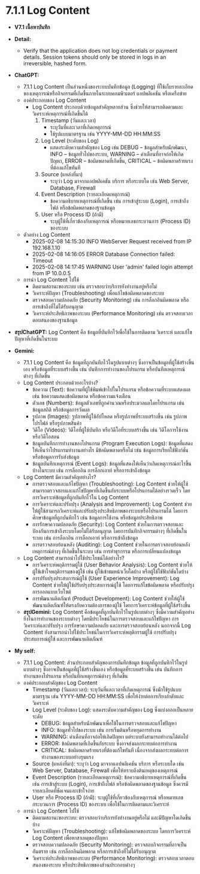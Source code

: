 # 7.1.1  Log Content 
- **V7.1 เนื้อหาบันทึก**

  
- **Detail:**
  - Verify that the application does not log credentials or payment details. 
    Session tokens should only be stored in logs in an irreversible, hashed form.


- **ChatGPT:**
  - 7.1.1 Log Content เป็นส่วนหนึ่งของระบบบันทึกข้อมูล (Logging) ที่ใช้เก็บรายละเอียดของเหตุการณ์หรือกิจกรรมที่เกิดขึ้นภายในระบบคอมพิวเตอร์ แอปพลิเคชัน หรือเครือข่าย
  - องค์ประกอบของ Log Content
    - Log Content ประกอบด้วยข้อมูลสำคัญหลายส่วน ซึ่งช่วยให้สามารถติดตามและวิเคราะห์เหตุการณ์ที่เกิดขึ้นได้
      1. Timestamp (วันและเวลา)
         - ระบุวันที่และเวลาที่เกิดเหตุการณ์
         - ใช้รูปแบบมาตรฐาน เช่น YYYY-MM-DD HH:MM:SS
      2. Log Level (ระดับของ Log)
         - แสดงระดับความสำคัญของ Log เช่น DEBUG – ข้อมูลสำหรับนักพัฒนา, INFO – ข้อมูลทั่วไปของระบบ, WARNING – คำเตือนที่อาจก่อให้เกิดปัญหา, ERROR – ข้อผิดพลาดที่เกิดขึ้น, CRITICAL – ข้อผิดพลาดร้ายแรงที่ต้องแก้ไขทันที
      3. Source (แหล่งที่มา)
         - ระบุว่า Log มาจากแอปพลิเคชัน บริการ หรือระบบใด เช่น Web Server, Database, Firewall
      4. Event Description (รายละเอียดเหตุการณ์)
         - ข้อความอธิบายเหตุการณ์ที่เกิดขึ้น เช่น การเข้าสู่ระบบ (Login), การเข้าถึงไฟล์ หรือข้อผิดพลาดของฐานข้อมูล
      5. User หรือ Process ID (ถ้ามี)
         - ระบุผู้ใช้ที่เกี่ยวข้องกับเหตุการณ์ หรือหมายเลขกระบวนการ (Process ID) ของระบบ
  - ตัวอย่าง Log Content
    - 2025-02-08 14:15:30 INFO WebServer Request received from IP 192.168.1.10
    - 2025-02-08 14:16:05 ERROR Database Connection failed: Timeout
    - 2025-02-08 14:17:45 WARNING User 'admin' failed login attempt from IP 10.0.0.5
  - การนำ Log Content ไปใช้
    - ติดตามสถานะของระบบ เช่น ตรวจสอบว่าบริการยังทำงานอยู่หรือไม่
    - วิเคราะห์ปัญหา (Troubleshooting) เพื่อแก้ไขข้อผิดพลาดของระบบ
    - ตรวจสอบความปลอดภัย (Security Monitoring) เช่น การล็อกอินผิดพลาด หรือการเข้าถึงที่ไม่ได้รับอนุญาต
    - วิเคราะห์ประสิทธิภาพของระบบ (Performance Monitoring) เช่น ตรวจสอบเวลาตอบสนองของฐานข้อมูล
- **สรุปChatGPT:** Log Content คือ ข้อมูลที่บันทึกไว้เพื่อใช้ในการติดตาม วิเคราะห์ และแก้ไขปัญหาที่เกิดขึ้นในระบบ


- **Gemini:**
  - 7.1.1 Log Content คือ ข้อมูลที่ถูกบันทึกไว้ในรูปแบบต่างๆ ซึ่งอาจเป็นข้อมูลที่ผู้ใช้สร้างขึ้นเอง หรือข้อมูลที่ระบบสร้างขึ้น เช่น บันทึกการทำงานของโปรแกรม หรือบันทึกเหตุการณ์ต่างๆ ที่เกิดขึ้น
  - Log Content ประกอบด้วยอะไรบ้าง?
    - ข้อความ (Text): ข้อความที่ผู้ใช้พิมพ์เข้าไปในโปรแกรม หรือข้อความที่ระบบแสดงผล เช่น ข้อความแสดงข้อผิดพลาด หรือข้อความแจ้งเตือน
    - ตัวเลข (Numbers): ข้อมูลตัวเลขที่ถูกคำนวณหรือประมวลผลโดยโปรแกรม เช่น ข้อมูลสถิติ หรือข้อมูลการวัดผล
    - รูปภาพ (Images): รูปภาพที่ผู้ใช้อัปโหลด หรือรูปภาพที่ระบบสร้างขึ้น เช่น รูปภาพโปรไฟล์ หรือรูปภาพสินค้า
    - วิดีโอ (Videos): วิดีโอที่ผู้ใช้บันทึก หรือวิดีโอที่ระบบสร้างขึ้น เช่น วิดีโอการใช้งาน หรือวิดีโอสอน
    - ข้อมูลบันทึกการทำงานของโปรแกรม (Program Execution Logs): ข้อมูลที่แสดงให้เห็นว่าโปรแกรมทำงานอย่างไร มีข้อผิดพลาดหรือไม่ เช่น ข้อมูลการเรียกใช้ฟังก์ชัน หรือข้อมูลการรับส่งข้อมูล
    - ข้อมูลบันทึกเหตุการณ์ (Event Logs): ข้อมูลที่แสดงให้เห็นว่าเกิดเหตุการณ์อะไรขึ้นบ้างในระบบ เช่น การล็อกอิน การล็อกเอาท์ หรือการเข้าถึงข้อมูล
  - Log Content มีความสำคัญอย่างไร?
    - การตรวจสอบและแก้ไขปัญหา (Troubleshooting): Log Content ช่วยให้ผู้ใช้สามารถตรวจสอบและแก้ไขปัญหาที่เกิดขึ้นกับระบบหรือโปรแกรมได้อย่างรวดเร็ว โดยการวิเคราะห์ข้อมูลที่ถูกบันทึกไว้ใน Log Content
    - การวิเคราะห์และปรับปรุง (Analysis and Improvement): Log Content ช่วยให้ผู้ใช้สามารถวิเคราะห์และปรับปรุงประสิทธิภาพของระบบหรือโปรแกรมได้ โดยการศึกษาข้อมูลที่ถูกบันทึกไว้ เช่น ข้อมูลการใช้งาน หรือข้อมูลประสิทธิภาพ
    - การรักษาความปลอดภัย (Security): Log Content ช่วยในการตรวจสอบและป้องกันการเข้าถึงระบบโดยไม่ได้รับอนุญาต โดยการบันทึกกิจกรรมต่างๆ ที่เกิดขึ้นในระบบ เช่น การล็อกอิน การล็อกเอาท์ หรือการเข้าถึงข้อมูล
    - การตรวจสอบย้อนหลัง (Auditing): Log Content ช่วยในการตรวจสอบย้อนหลังเหตุการณ์ต่างๆ ที่เกิดขึ้นในระบบ เช่น การทำธุรกรรม หรือการเปลี่ยนแปลงข้อมูล
  - Log Content สามารถนำไปใช้ประโยชน์ได้อย่างไร?
    - การวิเคราะห์พฤติกรรมผู้ใช้ (User Behavior Analysis): Log Content ช่วยให้ผู้ใช้เข้าใจพฤติกรรมของผู้ใช้ เช่น ผู้ใช้เข้าชมหน้าเว็บใดบ้าง หรือผู้ใช้ใช้ฟังก์ชันใดบ้าง
    - การปรับปรุงประสบการณ์ผู้ใช้ (User Experience Improvement): Log Content ช่วยให้ผู้ใช้ปรับปรุงประสบการณ์ผู้ใช้ โดยการแก้ไขข้อผิดพลาด หรือปรับปรุงการออกแบบเว็บไซต์
    - การพัฒนาผลิตภัณฑ์ (Product Development): Log Content ช่วยให้ผู้ใช้พัฒนาผลิตภัณฑ์ให้ตรงกับความต้องการของผู้ใช้ โดยการวิเคราะห์ข้อมูลที่ผู้ใช้สร้างขึ้น
  - **สรุปGemini:** Log Content คือข้อมูลที่ถูกบันทึกไว้ในรูปแบบต่างๆ ซึ่งมีความสำคัญอย่างยิ่งในการทำงานของระบบต่างๆ โดยมีประโยชน์ในการตรวจสอบและแก้ไขปัญหา การวิเคราะห์และปรับปรุง การรักษาความปลอดภัย และการตรวจสอบย้อนหลัง นอกจากนี้ Log 
    Content ยังสามารถนำไปใช้ประโยชน์ในการวิเคราะห์พฤติกรรมผู้ใช้ การปรับปรุงประสบการณ์ผู้ใช้ และการพัฒนาผลิตภัณฑ์


- **My self:**
  - 7.1.1 Log Content: ส่วนประกอบสำคัญของการบันทึกข้อมูล ข้อมูลที่ถูกบันทึกไว้ในรูปแบบต่างๆ ซึ่งอาจเป็นข้อมูลที่ผู้ใช้สร้างขึ้นเอง หรือข้อมูลที่ระบบสร้างขึ้น เช่น บันทึกการทำงานของโปรแกรม หรือบันทึกเหตุการณ์ต่างๆ ที่เกิดขึ้น
  - องค์ประกอบสำคัญของ Log Content
    - Timestamp (วันและเวลา): ระบุวันที่และเวลาที่เกิดเหตุการณ์ ซึ่งมักใช้รูปแบบมาตรฐาน เช่น YYYY-MM-DD HH:MM:SS เพื่อให้ง่ายต่อการเรียงลำดับและวิเคราะห์
    - Log Level (ระดับของ Log): แสดงระดับความสำคัญของ Log ซึ่งแบ่งออกเป็นหลายระดับ
      - DEBUG: ข้อมูลสำหรับนักพัฒนาเพื่อใช้ในการตรวจสอบและแก้ไขปัญหา
      - INFO: ข้อมูลทั่วไปของระบบ เช่น การเริ่มต้นหรือหยุดการทำงาน
      - WARNING: คำเตือนที่อาจก่อให้เกิดปัญหา แต่ระบบยังสามารถทำงานได้ต่อไป
      - ERROR: ข้อผิดพลาดที่เกิดขึ้นกับระบบ ซึ่งอาจส่งผลกระทบต่อการทำงาน
      - CRITICAL: ข้อผิดพลาดร้ายแรงที่ต้องแก้ไขทันที เนื่องจากส่งผลกระทบต่อการทำงานของระบบอย่างรุนแรง
    - Source (แหล่งที่มา): ระบุว่า Log มาจากแอปพลิเคชัน บริการ หรือระบบใด เช่น Web Server, Database, Firewall เพื่อให้ทราบถึงต้นเหตุของเหตุการณ์
    - Event Description (รายละเอียดเหตุการณ์): ข้อความอธิบายเหตุการณ์ที่เกิดขึ้น เช่น การเข้าสู่ระบบ (Login), การเข้าถึงไฟล์ หรือข้อผิดพลาดของฐานข้อมูล ซึ่งควรมีรายละเอียดที่ชัดเจนและเข้าใจง่าย
    - User หรือ Process ID (ถ้ามี): ระบุผู้ใช้ที่เกี่ยวข้องกับเหตุการณ์ หรือหมายเลขกระบวนการ (Process ID) ของระบบ เพื่อใช้ในการติดตามและวิเคราะห์
  - การนำ Log Content ไปใช้
    - ติดตามสถานะของระบบ: ตรวจสอบว่าบริการยังทำงานอยู่หรือไม่ และมีปัญหาใดเกิดขึ้นบ้าง
    - วิเคราะห์ปัญหา (Troubleshooting): แก้ไขข้อผิดพลาดของระบบ โดยการวิเคราะห์ Log Content เพื่อหาสาเหตุของปัญหา
    - ตรวจสอบความปลอดภัย (Security Monitoring): ตรวจสอบกิจกรรมที่อาจเป็นอันตราย เช่น การล็อกอินผิดพลาด หรือการเข้าถึงที่ไม่ได้รับอนุญาต
    - วิเคราะห์ประสิทธิภาพของระบบ (Performance Monitoring): ตรวจสอบเวลาตอบสนองของระบบ หรือประสิทธิภาพของส่วนประกอบต่างๆ
